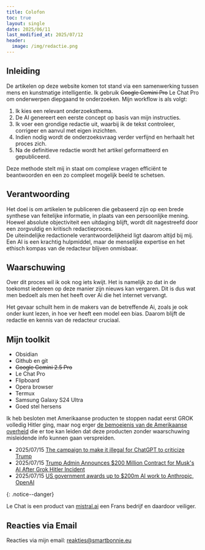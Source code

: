 ```yaml
---
title: Colofon
toc: true
layout: single
date: 2025/06/11
last_modified_at: 2025/07/12
header:
  image: /img/redactie.png
---
```


## **Inleiding**

De artikelen op deze website komen tot stand via een samenwerking tussen mens en kunstmatige intelligentie. Ik gebruik ~~Google Gemini Pro~~ Le Chat Pro om onderwerpen diepgaand te onderzoeken. Mijn workflow is als volgt:

1. Ik kies een relevant onderzoeksthema.  
2. De AI genereert een eerste concept op basis van mijn instructies.  
3. Ik voer een grondige redactie uit, waarbij ik de tekst controleer, corrigeer en aanvul met eigen inzichten.  
4. Indien nodig wordt de onderzoeksvraag verder verfijnd en herhaalt het proces zich.  
5. Na de definitieve redactie wordt het artikel geformatteerd en gepubliceerd.

Deze methode stelt mij in staat om complexe vragen efficiënt te beantwoorden en een zo compleet mogelijk beeld te schetsen.

## **Verantwoording**

Het doel is om artikelen te publiceren die gebaseerd zijn op een brede synthese van feitelijke informatie, in plaats van een persoonlijke mening. Hoewel absolute objectiviteit een uitdaging blijft, wordt dit nagestreefd door een zorgvuldig en kritisch redactieproces.  
De uiteindelijke redactionele verantwoordelijkheid ligt daarom altijd bij mij. Een AI is een krachtig hulpmiddel, maar de menselijke expertise en het ethisch kompas van de redacteur blijven onmisbaar.

## **Waarschuwing**

Over dit proces wil ik ook nog iets kwijt. Het is namelijk zo dat in de toekomst iedereen op deze manier zijn nieuws kan vergaren. Dit is dus wat men bedoelt als men het heeft over Ai die het internet vervangt. 

Het gevaar schuilt hem in de makers van de betreffende Ai, zoals je ook onder kunt lezen, in hoe ver heeft een model een bias. Daarom blijft de redactie en kennis van de redacteur cruciaal.

## Mijn toolkit

* Obsidian
* Github en git
* ~~Google Gemini 2.5 Pro~~
* Le Chat Pro
* Flipboard
* Opera browser
* Termux
* Samsung Galaxy S24 Ultra
* Goed stel hersens

Ik heb besloten met Amerikaanse producten te stoppen nadat eerst GROK volledig Hitler ging, maar nog erger [de bemoeienis van de Amerikaanse overheid](https://www.theverge.com/news/704851/missouri-ag-andrew-bailey-investigation-ai-chatbots-trump-ranking?utm_source=flipboard&utm_content=topic/chatbot)
die er toe kan leiden dat deze producten zonder waarschuwing misleidende info kunnen gaan verspreiden.

* 2025/07/15 [The campaign to make it illegal for ChatGPT to criticize Trump](https://www.platformer.news/andrew-bailey-chatgpt-trump-jawboning-legal-case/?utm_source=flipboard&utm_content=topic%2Fu.s.politics)
* 2025/07/15 [Trump Admin Announces $200 Million Contract for Musk's AI After Grok Hitler Incident](https://www.commondreams.org/news/elon-musk-ai?utm_source=flipboard&utm_content=topic%2Felonmusk)
* 2025/07/15 [US government awards up to $200m AI work to Anthropic, OpenAI](https://www.techinasia.com/news/us-government-awards-up-to-200m-ai-work-to-anthropic-openai)

{: .notice--danger}

Le Chat is een product van [mistral.ai](https://mistral.ai/) een Frans bedrijf en daardoor veiliger.

## Reacties via Email

Reacties via mijn email: reakties@smartbonnie.eu


